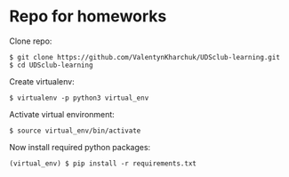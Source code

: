 # Repo for homeworks 

Clone repo:  
```
$ git clone https://github.com/ValentynKharchuk/UDSclub-learning.git
$ cd UDSclub-learning
```
Create virtualenv:
```
$ virtualenv -p python3 virtual_env
```

Activate virtual environment:
```
$ source virtual_env/bin/activate
```

Now install required python packages:
```
(virtual_env) $ pip install -r requirements.txt
```

